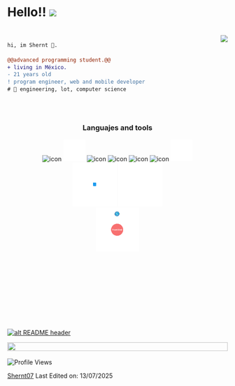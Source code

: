 # Hello!! <img src="https://media.giphy.com/media/hVa6t0WpoDOk7Pxb7l/giphy.gif" width="50">
<br/>

<img align="right" height="200" src="https://media.giphy.com/media/CrFLL3CnRpw5ddlBMm/giphy.gif"/>

```diff
hi, im Shernt 🔮.

@@advanced programming student.@@
+ living in México.
- 21 years old
! program engineer, web and mobile developer
# 📖 engineering, lot, computer science
```
<br>

#

<h3 align="center">Languajes and tools</h3>
<div align="center">
  <img src="https://techstack-generator.vercel.app/python-icon.svg" alt="icon" width="50" height="50" />
  <img src="https://github.com/Shernt07/Resources/blob/main/assets/HTML%205.gif" alt="icon" width="50" height="50" />
  <img src="https://techstack-generator.vercel.app/ts-icon.svg" alt="icon" width="50" height="50" />
  <img src="https://techstack-generator.vercel.app/js-icon.svg" alt="icon"width="50" height="50" />
  <img src="https://techstack-generator.vercel.app/mysql-icon.svg" alt="icon" width="50" height="50" />
  <img src="https://techstack-generator.vercel.app/github-icon.svg" alt="icon" width="50" height="50" />
  <img src="https://github.com/Shernt07/Resources/blob/main/assets/Flutter%20Logo.gif" alt="icon" width="50" height="50"/>
</div>

<div align="center">
  <img class="" src="https://github.com/Shernt07/Resources/blob/main/assets/VS%20code%20logo%20animation.gif" width="100" height="100" />
  <img src="https://github.com/Shernt07/Resources/blob/main/assets/Nodejs.gif" alt="icon" width="100" height="100"/>
</div>

<div align="center">
  <img src="https://github.com/Shernt07/Resources/blob/main/assets/vuetailwindoutline.gif" alt="icon" width="100" height="100"/>
  
</div>

<br>
<br>
<br>
<br>
<br>
<br>
<br>
<br>

#

<a href="https://drive.google.com/uc?export=download&id=15B9sVQpIXlQ2JeYOm9V5SNiLHiInW9tU" target="_blank" rel="download org image">![alt README header](https://github.com/zmcx16/zmcx16/blob/master/images/kanban1-demo.jpg?raw=true)</a>

<img src="https://i.imgur.com/dBaSKWF.gif" height="20" width="100%">

![Profile Views](https://komarev.com/ghpvc/?username=kajalkumari23)
 
[Shernt07](https://github.com/Shernt07) 
Last Edited on: 13/07/2025
